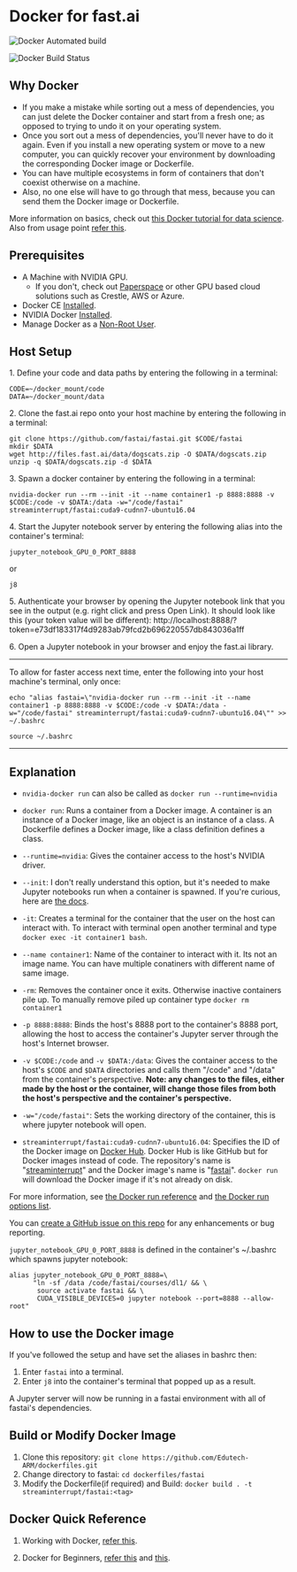 # Docker for fast.ai
![Docker Automated build](https://img.shields.io/docker/automated/jrottenberg/ffmpeg.svg)

![Docker Build Status](https://img.shields.io/docker/build/jrottenberg/ffmpeg.svg)
## Why Docker

- If you make a mistake while sorting out a mess of dependencies, you can just delete the Docker container and start from a fresh one; as opposed to trying to undo it on your operating system.
- Once you sort out a mess of dependencies, you'll never have to do it again. Even if you install a new operating system or move to a new computer, you can quickly recover your environment by downloading the corresponding Docker image or Dockerfile.
- You can have multiple ecosystems in form of containers that don't coexist otherwise on a machine.
- Also, no one else will have to go through that mess, because you can send them the Docker image or Dockerfile.

More information on basics, check out [this Docker tutorial for data science](https://towardsdatascience.com/how-docker-can-help-you-become-a-more-effective-data-scientist-7fc048ef91d5).
Also from usage point [refer this](https://tsaprailis.com/2017/10/10/Docker-for-data-science-part-1-building-jupyter-container/).


## Prerequisites

- A Machine with NVIDIA GPU.
  - If you don't, check out [Paperspace](http://forums.fast.ai/t/paperspace-setup-help/9290) or other GPU based cloud solutions such as Crestle, AWS or Azure.
- Docker CE [Installed](https://docs.docker.com/engine/installation/linux/docker-ce/ubuntu/).
- NVIDIA Docker [Installed](https://github.com/NVIDIA/nvidia-docker).
- Manage Docker as a [Non-Root User](https://docs.docker.com/install/linux/linux-postinstall/).


## Host Setup

1\. Define your code and data paths by entering the following in a terminal:

```
CODE=~/docker_mount/code
DATA=~/docker_mount/data
```

2\. Clone the fast.ai repo onto your host machine by entering the following in a terminal:

```
git clone https://github.com/fastai/fastai.git $CODE/fastai
mkdir $DATA
wget http://files.fast.ai/data/dogscats.zip -O $DATA/dogscats.zip
unzip -q $DATA/dogscats.zip -d $DATA
```

3\. Spawn a docker container by entering the following in a terminal:

`nvidia-docker run --rm --init -it --name container1 -p 8888:8888 -v $CODE:/code -v $DATA:/data -w="/code/fastai" streaminterrupt/fastai:cuda9-cudnn7-ubuntu16.04`

4\. Start the Jupyter notebook server by entering the following alias into the container's terminal:

`jupyter_notebook_GPU_0_PORT_8888`

or

`j8`

5\. Authenticate your browser by opening the Jupyter notebook link that you see in the output (e.g. right click and press Open Link). It should look like this (your token value will be different): http://localhost:8888/?token=e73df183317f4d9283ab79fcd2b696220557db843036a1ff

6\. Open a Jupyter notebook in your browser and enjoy the fast.ai library.

---

To allow for faster access next time, enter the following into your host machine's terminal, only once:

`echo "alias fastai=\"nvidia-docker run --rm --init -it --name container1 -p 8888:8888 -v $CODE:/code -v $DATA:/data -w="/code/fastai" streaminterrupt/fastai:cuda9-cudnn7-ubuntu16.04\"" >> ~/.bashrc`

`source ~/.bashrc`

---

## Explanation

- `nvidia-docker run` can also be called as `docker run --runtime=nvidia` 

- `docker run`: Runs a container from a Docker image. A container is an instance of a Docker image, like an object is an instance of a class. A Dockerfile defines a Docker image, like a class definition defines a class.

- `--runtime=nvidia`: Gives the container access to the host's NVIDIA driver.

- `--init`: I don't really understand this option, but it's needed to make Jupyter notebooks run when a container is spawned. If you're curious, here are [the docs](https://docs.docker.com/engine/reference/run/#specify-an-init-process).

- `-it`: Creates a terminal for the container that the user on the host can interact with. To interact with terminal open another terminal and type `docker exec -it container1 bash`.

- `--name container1`: Name of the container to interact with it. Its not an image name. You can have multiple conatiners with different name of same image.

- `-rm`: Removes the container once it exits. Otherwise inactive containers pile up. To manually remove piled up container type `docker rm container1`

- `-p 8888:8888`: Binds the host's 8888 port to the container's 8888 port, allowing the host to access the container's Jupyter server through the host's Internet browser.

- `-v $CODE:/code` and `-v $DATA:/data`: Gives the container access to the host's `$CODE` and `$DATA` directories and calls them "/code" and "/data" from the container's perspective. **Note: any changes to the files, either made by the host or the container, will change those files from both the host's perspective and the container's perspective.**

- `-w="/code/fastai"`: Sets the working directory of the container, this is where jupyter notebook will open.

- `streaminterrupt/fastai:cuda9-cudnn7-ubuntu16.04`: Specifies the ID of the Docker image on [Docker Hub](https://hub.docker.com/). Docker Hub is like GitHub but for Docker images instead of code. The repository's name is "[streaminterrupt](https://hub.docker.com/r/streaminterrupt/fastai/)" and the Docker image's name is "[fastai](https://hub.docker.com/r/streaminterrupt/fastai/)". `docker run` will download the Docker image if it's not already on disk.

For more information, see [the Docker run reference](https://docs.docker.com/engine/reference/run/) and [the Docker run options list](https://docs.docker.com/engine/reference/commandline/run/).

You can [create a GitHub issue on this repo](https://github.com/Edutech-ARM/dockerfiles/issues/new) for any enhancements or bug reporting.

`jupyter_notebook_GPU_0_PORT_8888` is defined in the container's ~/.bashrc which spawns jupyter notebook:

```
alias jupyter_notebook_GPU_0_PORT_8888=\
      "ln -sf /data /code/fastai/courses/dl1/ && \
       source activate fastai && \
       CUDA_VISIBLE_DEVICES=0 jupyter notebook --port=8888 --allow-root"
```


## How to use the Docker image

If you've followed the setup and have set the aliases in bashrc then:

1. Enter `fastai` into a terminal.
2. Enter `j8` into the container's terminal that popped up as a result.

A Jupyter server will now be running in a fastai environment with all of fastai's dependencies.


## Build or Modify Docker Image

1. Clone this repository: `git clone https://github.com/Edutech-ARM/dockerfiles.git`
2. Change directory to fastai: `cd dockerfiles/fastai`
3. Modify the Dockerfile(if required) and Build: `docker build . -t streaminterrupt/fastai:<tag>`


## Docker Quick Reference

1. Working with Docker, [refer this](https://tsaprailis.com/2017/10/10/Docker-for-data-science-part-1-building-jupyter-container/).

2. Docker for Beginners, [refer this](https://medium.freecodecamp.org/a-beginner-friendly-introduction-to-containers-vms-and-docker-79a9e3e119b) and [this](https://towardsdatascience.com/how-docker-can-help-you-become-a-more-effective-data-scientist-7fc048ef91d5).





